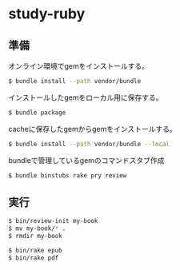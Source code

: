 study-ruby
==========

準備
----

オンライン環境でgemをインストールする。

```sh
$ bundle install --path vendor/bundle
```

インストールしたgemをローカル用に保存する。

```sh
$ bundle package
```

cacheに保存したgemからgemをインストールする。

```sh
$ bundle install --path vendor/bundle --local
```

bundleで管理しているgemのコマンドスタブ作成

```sh
$ bundle binstubs rake pry review
```

実行
----

```sh
$ bin/review-init my-book
$ mv my-book/* .
$ rmdir my-book
```

```sh
$ bin/rake epub
$ bin/rake pdf
```
